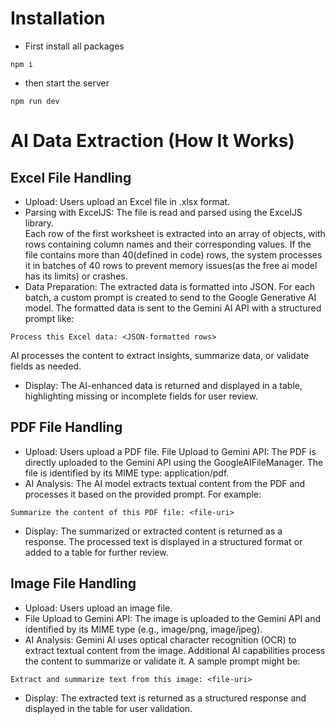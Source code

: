 # Installation
- First install all packages
```
npm i
```
- then start the server
```
npm run dev
```

# AI Data Extraction (How It Works)

## Excel File Handling

- Upload: Users upload an Excel file in .xlsx format.
- Parsing with ExcelJS:
The file is read and parsed using the ExcelJS library. <br>
Each row of the first worksheet is extracted into an array of objects, with rows containing column names and their corresponding values.
If the file contains more than 40(defined in code) rows, the system processes it in batches of 40 rows to prevent memory issues(as the free ai model has its limits) or crashes.
- Data Preparation:
The extracted data is formatted into JSON.
For each batch, a custom prompt is created to send to the Google Generative AI model.
The formatted data is sent to the Gemini AI API with a structured prompt like:
```
Process this Excel data: <JSON-formatted rows>
```
AI processes the content to extract insights, summarize data, or validate fields as needed.
- Display:
The AI-enhanced data is returned and displayed in a table, highlighting missing or incomplete fields for user review.

## PDF File Handling

- Upload: Users upload a PDF file.
File Upload to Gemini API:
The PDF is directly uploaded to the Gemini API using the GoogleAIFileManager.
The file is identified by its MIME type: application/pdf.
- AI Analysis:
The AI model extracts textual content from the PDF and processes it based on the provided prompt. For example:
```
Summarize the content of this PDF file: <file-uri>
```
- Display:
The summarized or extracted content is returned as a response.
The processed text is displayed in a structured format or added to a table for further review.

## Image File Handling

- Upload: Users upload an image file.
- File Upload to Gemini API:
The image is uploaded to the Gemini API and identified by its MIME type (e.g., image/png, image/jpeg).
- AI Analysis:
Gemini AI uses optical character recognition (OCR) to extract textual content from the image.
Additional AI capabilities process the content to summarize or validate it. A sample prompt might be:
```
Extract and summarize text from this image: <file-uri>
```
- Display:
The extracted text is returned as a structured response and displayed in the table for user validation.
